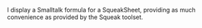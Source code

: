 I display a Smalltalk formula for a SqueakSheet, providing as much convenience as provided by the Squeak toolset.